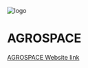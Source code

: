![logo](https://github.com/Trilasha/CSS-Hack/blob/main/logonew1.png?raw=true)
# AGROSPACE
[AGROSPACE Website link](https://trilasha.github.io/CSS-Hack/)
